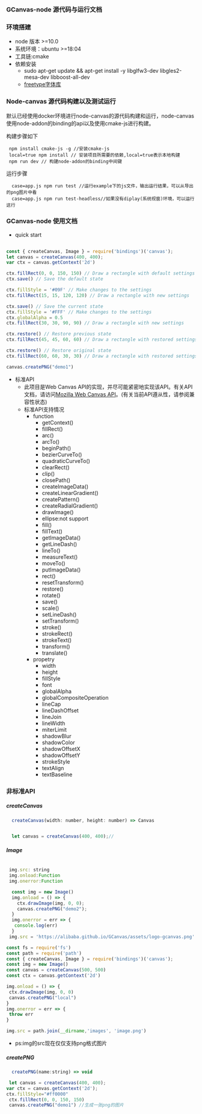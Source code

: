 ### GCanvas-node  源代码与运行文档
### 环境搭建

  * node 版本 >=10.0
  * 系统环境：ubuntu >=18:04
 *  工具链:cmake
 *  依赖安装
       * sudo apt-get update && apt-get install -y libglfw3-dev libgles2-mesa-dev libboost-all-dev
       * [freetype字体库](http://www.linuxfromscratch.org/blfs/view/svn/general/freetype2.html)

### Node-canvas  源代码构建以及测试运行
 默认已经使用docker环境进行node-canvas的源代码构建和运行，node-canvas使用node-addon的binding的api以及使用cmake-js进行构建。  

构建步骤如下
  
 ``` 
  npm install cmake-js -g //安装cmake-js
  local=true npm install // 安装项目所需要的依赖,local=true表示本地构建
  npm run dev // 构建node-addon的binding中间键
 ``` 

运行步骤

 ``` 
   case=app.js npm run test //运行example下的js文件，输出运行结果，可以从导出的png图片中看
   case=app.js npm run test-headless//如果没有diplay(系统视窗)环境，可以运行这行
 ```

### GCanvas-node 使用文档

  * quick start
``` javascript
  
const { createCanvas, Image } = require('bindings')('canvas');
let canvas = createCanvas(400, 400);
var ctx = canvas.getContext('2d')

ctx.fillRect(0, 0, 150, 150) // Draw a rectangle with default settings
ctx.save() // Save the default state

ctx.fillStyle = '#09F' // Make changes to the settings
ctx.fillRect(15, 15, 120, 120) // Draw a rectangle with new settings

ctx.save() // Save the current state
ctx.fillStyle = '#FFF' // Make changes to the settings
ctx.globalAlpha = 0.5
ctx.fillRect(30, 30, 90, 90) // Draw a rectangle with new settings

ctx.restore() // Restore previous state
ctx.fillRect(45, 45, 60, 60) // Draw a rectangle with restored settings

ctx.restore() // Restore original state
ctx.fillRect(60, 60, 30, 30) // Draw a rectangle with restored settings

canvas.createPNG("demo1")
 ```

 * 标准API
   * 此项目是Web Canvas API的实现，并尽可能紧密地实现该API。有关API文档，请访问[Mozilla Web Canvas API](https://developer.mozilla.org/zh-CN/docs/Web/API/CanvasRenderingContext2D)。(有关当前API遵从性，请参阅兼容性状态)
   * 标准API支持情况
     * function
        - getContext()
        - fillRect() 
        - arc()
        - arcTo()
        - beginPath()
        - bezierCurveTo()
        - quadraticCurveTo()
        - clearRect()
        - clip()
        - closePath()
        - createImageData()
        - createLinearGradient()
        - createPattern()
        - createRadialGradient()
        - drawImage()
        - ellipse:not support
        - fill()
        - fillText() 
        - getImageData()
        - getLineDash()
        - lineTo()
        - measureText()
        - moveTo()
        - putImageData()
        - rect()
        - resetTransform()
        - restore()
        - rotate()
        - save()
        - scale()
        - setLineDash()
        - setTransform()
        - stroke()
        - strokeRect()
        - strokeText()
        - transform()
        - translate()
     * propetry
        - width
        - height
        - fillStyle
        - font
        - globalAlpha
        - globalCompositeOperation
        - lineCap
        - lineDashOffset
        - lineJoin
        - lineWidth
        - miterLimit
        - shadowBlur
        - shadowColor
        - shadowOffsetX
        - shadowOffsetY
        - strokeStyle
        - textAlign
        - textBaseline

   
### 非标准API
   ##### createCanvas
 ```javascript
   createCanvas(width: number, height: number) => Canvas
 ```    
 ``` javascript

   let canvas = createCanvas(400, 400);//
 ``` 
  
  ##### Image
 ``` javascript

  img.src: string
  img.onload:Function
  img.onerror:Function 

 ``` 

 ```javascript
   const img = new Image()
   img.onload = () => {
     ctx.drawImage(img, 0, 0);
     canvas.createPNG("demo2");
   }
   img.onerror = err => {
    console.log(err)
   }
  img.src = 'https://alibaba.github.io/GCanvas/assets/logo-gcanvas.png'

 ```   
  
 ```javascript
 const fs = require('fs')
const path = require('path')
const { createCanvas, Image } = require('bindings')('canvas');
const img = new Image()
const canvas = createCanvas(500, 500)
const ctx = canvas.getContext('2d')

img.onload = () => {
  ctx.drawImage(img, 0, 0)
  canvas.createPNG("local")
}
img.onerror = err => {
  throw err
}

img.src = path.join(__dirname,'images', 'image.png')
 

 ```   
 * ps:img的src现在仅仅支持png格式图片

##### createPNG
 ```javascript
   createPNG(name:string) => void
 ```  
  ```javascript
   let canvas = createCanvas(400, 400);
  var ctx = canvas.getContext('2d');
  ctx.fillStyle="#ff0000"
   ctx.fillRect(0, 0, 150, 150) 
   canvas.createPNG("demo1") //生成一张png的图片
 ```  